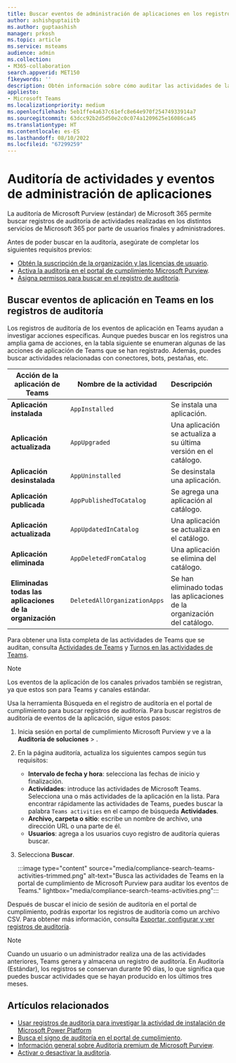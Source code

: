 ```yaml
---
title: Buscar eventos de administración de aplicaciones en los registros de auditoría
author: ashishguptaiitb
ms.author: guptaashish
manager: prkosh
ms.topic: article
ms.service: msteams
audience: admin
ms.collection:
- M365-collaboration
search.appverid: MET150
f1keywords: ''
description: Obtén información sobre cómo auditar las actividades de la aplicación Teams de los usuarios y administradores de la organización.
appliesto:
- Microsoft Teams
ms.localizationpriority: medium
ms.openlocfilehash: 5eb1ffe4a637c61efc8e64e970f25474933914a7
ms.sourcegitcommit: 63dcc92b2d5d50e2c0c074a1209625e16086ca45
ms.translationtype: HT
ms.contentlocale: es-ES
ms.lasthandoff: 08/10/2022
ms.locfileid: "67299259"
---
```

# <a name="audit-for-app-management-activities-and-events"></a>Auditoría de actividades y eventos de administración de aplicaciones

La auditoría de Microsoft Purview (estándar) de Microsoft 365 permite buscar registros de auditoría de actividades realizadas en los distintos servicios de Microsoft 365 por parte de usuarios finales y administradores.

Antes de poder buscar en la auditoría, asegúrate de completar los siguientes requisitos previos:

* [Obtén la suscripción de la organización y las licencias de usuario](/microsoft-365/compliance/set-up-basic-audit).
* [Activa la auditoría en el portal de cumplimiento Microsoft Purview](/microsoft-365/compliance/turn-audit-log-search-on-or-off).
* [Asigna permisos para buscar en el registro de auditoría](/microsoft-365/compliance/set-up-basic-audit).

## <a name="search-the-audit-logs-for-app-events-in-teams"></a>Buscar eventos de aplicación en Teams en los registros de auditoría

Los registros de auditoría de los eventos de aplicación en Teams ayudan a investigar acciones específicas. Aunque puedes buscar en los registros una amplia gama de acciones, en la tabla siguiente se enumeran algunas de las acciones de aplicación de Teams que se han registrado. Además, puedes buscar actividades relacionadas con conectores, bots, pestañas, etc.

| Acción de la aplicación de Teams                  | Nombre de la actividad                | Descripción                                              |
|-----------------------------------|------------------------------|:---------------------------------------------------------|
| **Aplicación instalada**                 | `AppInstalled`               | Se instala una aplicación.                                     |
| **Aplicación actualizada**                  | `AppUpgraded`                | Una aplicación se actualiza a su última versión en el catálogo. |
| **Aplicación desinstalada**               | `AppUninstalled`             | Se desinstala una aplicación.                                   |
| **Aplicación publicada**                 | `AppPublishedToCatalog`      | Se agrega una aplicación al catálogo.                          |
| **Aplicación actualizada**                   | `AppUpdatedInCatalog`        | Una aplicación se actualiza en el catálogo.                        |
| **Aplicación eliminada**                   | `AppDeletedFromCatalog`      | Una aplicación se elimina del catálogo.                      |
| **Eliminadas todas las aplicaciones de la organización** | `DeletedAllOrganizationApps` | Se han eliminado todas las aplicaciones de la organización del catálogo.          |

Para obtener una lista completa de las actividades de Teams que se auditan, consulta [Actividades de Teams](audit-log-events.md#teams-activities) y [Turnos en las actividades de Teams](audit-log-events.md#shifts-in-teams-activities).

> [!NOTE]
> Los eventos de la aplicación de los canales privados también se registran, ya que estos son para Teams y canales estándar.

Usa la herramienta Búsqueda en el registro de auditoría en el portal de cumplimiento para buscar registros de auditoría. Para buscar registros de auditoría de eventos de la aplicación, sigue estos pasos:

1. Inicia sesión en portal de cumplimiento Microsoft Purview y ve a la **Auditoría de soluciones** > **[](https://compliance.microsoft.com/auditlogsearch)**.
1. En la página auditoría, actualiza los siguientes campos según tus requisitos:

   * **Intervalo de fecha y hora**: selecciona las fechas de inicio y finalización.
   * **Actividades**: introduce las actividades de Microsoft Teams. Selecciona una o más actividades de la aplicación en la lista. Para encontrar rápidamente las actividades de Teams, puedes buscar la palabra `Teams activities` en el campo de búsqueda **Actividades**.
   * **Archivo, carpeta o sitio**: escribe un nombre de archivo, una dirección URL o una parte de él.
   * **Usuarios**: agrega a los usuarios cuyo registro de auditoría quieras buscar.

1. Selecciona **Buscar**.

   :::image type="content" source="media/compliance-search-teams-activities-trimmed.png" alt-text="Busca las actividades de Teams en la portal de cumplimiento de Microsoft Purview para auditar los eventos de Teams." lightbox="media/compliance-search-teams-activities.png":::

Después de buscar el inicio de sesión de auditoría en el portal de cumplimiento, podrás exportar los registros de auditoría como un archivo CSV. Para obtener más información, consulta [Exportar, configurar y ver registros de auditoría](/microsoft-365/compliance/export-view-audit-log-records).

> [!NOTE]
> Cuando un usuario o un administrador realiza una de las actividades anteriores, Teams genera y almacena un registro de auditoría. En Auditoría (Estándar), los registros se conservan durante 90 días, lo que significa que puedes buscar actividades que se hayan producido en los últimos tres meses.

## <a name="related-articles"></a>Artículos relacionados

* [Usar registros de auditoría para investigar la actividad de instalación de Microsoft Power Platform](manage-power-platform-apps.md#use-audit-logs-to-investigate-microsoft-power-platform-installation-activity)
* [Busca el signo de auditoría en el portal de cumplimiento](/microsoft-365/compliance/search-the-audit-log-in-security-and-compliance).
* [Información general sobre Auditoría premium de Microsoft Purview](/microsoft-365/compliance/advanced-audit).
* [Activar o desactivar la auditoría](/microsoft-365/compliance/turn-audit-log-search-on-or-off).
